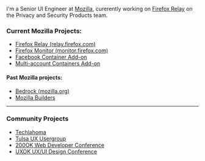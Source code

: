 I'm a Senior UI Engineer at [Mozilla](https://github.com/mozilla/), curerently working on [Firefox Relay](https://github.com/mozilla/fx-private-relay) on the Privacy and Security Products team.

### Current Mozilla Projects: 

- [Firefox Relay (relay.firefox.com)](https://github.com/mozilla/fx-private-relay)
- [Firefox Monitor (monitor.firefox.com)](https://github.com/mozilla/blurts-server)
- [Facebook Container Add-on](https://github.com/mozilla/contain-facebook)
- [Multi-account Containers Add-on](https://github.com/mozilla/multi-account-containers)

#### Past Mozilla projects:
- [Bedrock (mozilla.org)](https://github.com/mozilla/bedrock/) 
- [Mozilla Builders](https://github.com/mozilla/builders)

---

### Community Projects

- [Techlahoma](https://techlahoma.org)
- [Tulsa UX Usergroup](https://tulsaux.com)
- [200OK Web Developer Conference](https://200ok.us)
- [UXOK UX/UI Design Conference](https://uxok.org)


<!--

### Social Media
<ul>
  <li><a href="https://maxxcrawford.com">Personal Website</a></li>
  <li><a href="https://twitter.com/woodenwarship">Twitter</a></li>
</ul>

**maxxcrawford/maxxcrawford** is a ✨ _special_ ✨ repository because its `README.md` (this file) appears on your GitHub profile.

Here are some ideas to get you started:

- 🔭 I’m currently working on ...
- 🌱 I’m currently learning ...
- 👯 I’m looking to collaborate on ...
- 🤔 I’m looking for help with ...
- 💬 Ask me about ...
- 📫 How to reach me: ...
- 😄 Pronouns: ...
- ⚡ Fun fact: ...
-->
